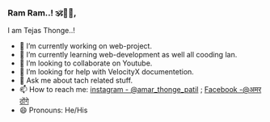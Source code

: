 ### Ram Ram..! 🕉️🙏🚩,
I am Tejas Thonge..!

- 🔭 I’m currently working on web-project.
- 🌱 I’m currently learning web-development as well all cooding lan.
- 👯 I’m looking to collaborate on Youtube.
- 🤔 I’m looking for help with VelocityX documentetion.
- 💬 Ask me about tach related stuff.
- 📫 How to reach me: [instagram - @amar_thonge_patil](https://www.instagram.com/p/Chu7TjjPMWP/?utm_source=ig_web_copy_link) ; [Facebook -@अमर ठोंगे](https://www.facebook.com/amarraj.thonge)
- 😄 Pronouns: He/His


